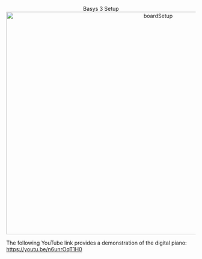 <p align="center">
  Basys 3 Setup

<img width="792" height="591" alt="boardSetup" src="https://github.com/user-attachments/assets/4f8db775-69b4-4982-a6fe-4f758393e112" />

The following YouTube link provides a demonstration of the digital piano: https://youtu.be/n6unrOqT1H0
</p>
